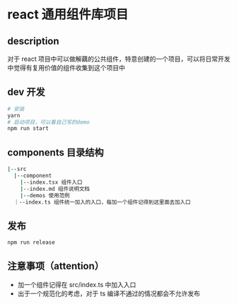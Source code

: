 # react 通用组件库项目

## description

对于 react 项目中可以做解藕的公共组件，特意创建的一个项目，可以将日常开发中觉得有复用价值的组件收集到这个项目中

## dev 开发

```bash
# 安装
yarn
# 启动项目，可以看自己写的demo
npm run start

```

## components 目录结构

```bash
|--src
  |--component
    |--index.tsx 组件入口
    |--index.md 组件说明文档
    |--demos 使用范例
  ｜--index.ts 组件统一加入的入口，每加一个组件记得到这里面去加入口
```

## 发布

```bash
npm run release
```

## 注意事项（attention）

- 加一个组件记得在 src/index.ts 中加入入口
- 出于一个规范化的考虑，对于 ts 编译不通过的情况都会不允许发布
